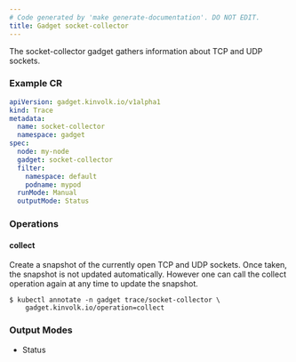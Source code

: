 ```yaml
---
# Code generated by 'make generate-documentation'. DO NOT EDIT.
title: Gadget socket-collector
---
```


The socket-collector gadget gathers information about TCP and UDP sockets.

### Example CR

```yaml
apiVersion: gadget.kinvolk.io/v1alpha1
kind: Trace
metadata:
  name: socket-collector
  namespace: gadget
spec:
  node: my-node
  gadget: socket-collector
  filter:
    namespace: default
    podname: mypod
  runMode: Manual
  outputMode: Status
```

### Operations


#### collect

Create a snapshot of the currently open TCP and UDP sockets. Once taken, the snapshot is not updated automatically. However one can call the collect operation again at any time to update the snapshot.

```
$ kubectl annotate -n gadget trace/socket-collector \
    gadget.kinvolk.io/operation=collect
```

### Output Modes

* Status
